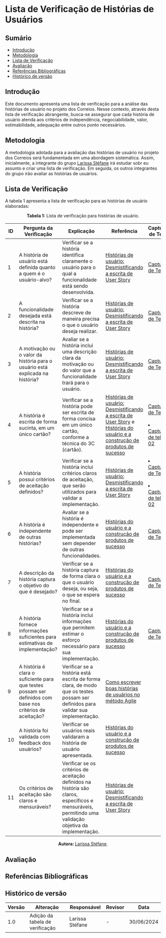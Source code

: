 # Lista de Verificação de Histórias de Usuários

## Sumário
* [Introdução](#Introdução)
* [Metodologia](#Metodologia)
* [Lista de Verificação](#Lista-de-Verificação)
* [Avaliação](#Avaliação)
* [Referências Bibliográficas](#Referências-Bibliográficas)
* [Histórico de versão](#Histórico-de-versão)

## Introdução

Este documento apresenta uma lista de verificação para a análise das histórias de usuário no projeto dos Correios. Nesse contexto, através desta lista de verificação abrangente, busca-se assegurar que cada história de usuário atenda aos critérios de independência, negociabilidade, valor, estimabilidade, adequação entre outros ponto necessários. 

## Metodologia

A metodologia adotada para a avaliação das histórias de usuário no projeto dos Correios será fundamentada em uma abordagem sistemática. Assim, inicialmente, a integrante do grupo [Larissa Stéfane](https://github.com/SkywalkerSupreme) irá estudar sobr eu assunto e criar uma lista de verificação. Em seguida, os outros integrantes do grupo irão avaliar as histórias de usuários. 

## Lista de Verificação


A tabela 1 apresenta a lista de verificação para as histórias de usuário elaboradas:

<center>

**Tabela 1:** Lista de verificação para histórias de usuário.


| ID | Pergunta da Verificação | Explicação | Referência | Captura de Tela |
|----|------------------------|-----------------------|------------|-------|
| 1 | A história de usuário está definida quanto a quem é o usuário-alvo? | Verificar se a história identifica claramente o usuário para o qual a funcionalidade está sendo desenvolvida. | [Histórias de usuário: Desmistificando a escrita de User Story](https://www.dtidigital.com.br/blog/historias-de-usuario#Template-para-escrita-de-User-Story) | [Captura de Tela](https://raw.githubusercontent.com/Requisitos-de-Software/2024.1-CarteiradeTrabalhoDigital/main/docs/ImagensDiagrama/imagensRastreabilidade/HistoriaUsuario/Screenshot%20from%202024-07-01%2004-06-00.png) |
| 2 | A funcionalidade desejada está descrita na história? | Verificar se a história descreve de maneira precisa o que o usuário deseja realizar. | [Histórias de usuário: Desmistificando a escrita de User Story](https://www.dtidigital.com.br/blog/historias-de-usuario#Template-para-escrita-de-User-Story) | [Captura de Tela](https://raw.githubusercontent.com/Requisitos-de-Software/2024.1-CarteiradeTrabalhoDigital/main/docs/ImagensDiagrama/imagensRastreabilidade/HistoriaUsuario/Screenshot%20from%202024-07-01%2004-06-00.png)  |
| 3 | A motivação ou o valor da história para o usuário está explicada na história? | Avaliar se a história inclui uma descrição clara da motivação ou do valor que a funcionalidade trará para o usuário. | [Histórias de usuário: Desmistificando a escrita de User Story](https://www.dtidigital.com.br/blog/historias-de-usuario#Template-para-escrita-de-User-Story) | [Captura de Tela](https://raw.githubusercontent.com/Requisitos-de-Software/2024.1-CarteiradeTrabalhoDigital/main/docs/ImagensDiagrama/imagensRastreabilidade/HistoriaUsuario/Screenshot%20from%202024-07-01%2004-06-00.png) |
| 4 | A história é escrita de forma sucinta, em um único cartão? | Verificar se a história pode ser escrita de forma concisa em um único cartão, conforme a técnica do 3C (cartão). |[Histórias de usuário: Desmistificando a escrita de User Story](https://www.dtidigital.com.br/blog/historias-de-usuario#Template-para-escrita-de-User-Story)  e [Histórias do usuário e a construção de produtos de sucesso](https://caroli.org/historias-do-usuario-e-a-construcao-de-produtos-de-sucesso/) | [Captura de Tela](https://raw.githubusercontent.com/Requisitos-de-Software/2024.1-CarteiradeTrabalhoDigital/main/docs/ImagensDiagrama/imagensRastreabilidade/HistoriaUsuario/Screenshot%20from%202024-07-01%2004-06-00.png) <br> <br> <li> [Captura de tela 02](https://raw.githubusercontent.com/Requisitos-de-Software/2024.1-CarteiradeTrabalhoDigital/main/docs/ImagensDiagrama/imagensRastreabilidade/HistoriaUsuario/Screenshot%20from%202024-07-01%2004-10-24.png)|
| 5 | A história possui critérios de aceitação definidos? | Verificar se a história inclui critérios claros de aceitação, que serão utilizados para validar a implementação. | [Histórias de usuário: Desmistificando a escrita de User Story](https://www.dtidigital.com.br/blog/historias-de-usuario#Template-para-escrita-de-User-Story) | <li>  [Captura de Tela](https://raw.githubusercontent.com/Requisitos-de-Software/2024.1-CarteiradeTrabalhoDigital/main/docs/ImagensDiagrama/imagensRastreabilidade/HistoriaUsuario/Screenshot%20from%202024-07-01%2004-08-22.png) <br> <br> <li> [Captura de tela 02](https://raw.githubusercontent.com/Requisitos-de-Software/2024.1-CarteiradeTrabalhoDigital/main/docs/ImagensDiagrama/imagensRastreabilidade/HistoriaUsuario/Screenshot%20from%202024-07-01%2004-07-23.png) |
| 6 | A história é independente de outras histórias? | Avaliar se a história é independente e pode ser implementada sem depender de outras funcionalidades. | [Histórias do usuário e a construção de produtos de sucesso](https://caroli.org/historias-do-usuario-e-a-construcao-de-produtos-de-sucesso/)  | [Captura de Tela](https://github.com/Requisitos-de-Software/2024.1-CarteiradeTrabalhoDigital/blob/main/docs/ImagensDiagrama/imagensRastreabilidade/HistoriaUsuario/Screenshot%20from%202024-07-01%2004-09-07.png) |
| 7 | A descrição da história captura o objetivo do que é desejado? | Verificar se a história captura de forma clara o que o usuário deseja, ou seja, o que se espera no final. | [Histórias do usuário e a construção de produtos de sucesso](https://caroli.org/historias-do-usuario-e-a-construcao-de-produtos-de-sucesso/) | [Captura de Tela](https://raw.githubusercontent.com/Requisitos-de-Software/2024.1-CarteiradeTrabalhoDigital/main/docs/ImagensDiagrama/imagensRastreabilidade/HistoriaUsuario/Screenshot%20from%202024-07-01%2004-10-24.png) |
| 8 | A história fornece informações suficientes para estimativas de implementação? | Verificar se a história inclui informações que permitem estimar o esforço necessário para sua implementação. | [Histórias do usuário e a construção de produtos de sucesso](https://caroli.org/historias-do-usuario-e-a-construcao-de-produtos-de-sucesso/) | [Captura de Tela](https://raw.githubusercontent.com/Requisitos-de-Software/2024.1-CarteiradeTrabalhoDigital/main/docs/ImagensDiagrama/imagensRastreabilidade/HistoriaUsuario/Screenshot%20from%202024-07-01%2004-10-24.png) |
| 9 | A história é clara o suficiente para que testes possam ser definidos com base nos critérios de aceitação? | Verificar se a história está escrita de forma clara, de modo que os testes possam ser definidos para validar sua implementação. | [Como escrever boas histórias de usuários no método Agile](https://miro.com/pt/agile/o-que-e-historia-do-usuario/) |
| 10 | A história foi validada com feedback dos usuários? | Verificar se usuários reais validaram a história de usuário apresentada. | [Histórias do usuário e a construção de produtos de sucesso](https://caroli.org/historias-do-usuario-e-a-construcao-de-produtos-de-sucesso/) |
| 11 | Os critérios de aceitação são claros e mensuráveis? | Verificar se os critérios de aceitação definidos na história são claros, específicos e mensuráveis, permitindo uma validação objetiva da implementação. | [Histórias de usuário: Desmistificando a escrita de User Story](https://www.dtidigital.com.br/blog/historias-de-usuario#Template-para-escrita-de-User-Story) |

<b> Autora: </b> <a href="https://github.com/SkywalkerSupreme">Larissa Stéfane</a>.

</center>


## Avaliação


## Referências Bibliográficas


## Histórico de versão

| Versão | Alteração | Responsável | Revisor | Data |
| - | - | - | - | - |
| 1.0 | Adição da tabela de verificação | Larissa Stéfane | - | 30/06/2024 |
